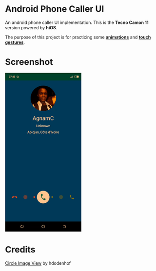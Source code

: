 # Android Phone Caller UI
An android phone caller UI implementation. This is the **Tecno Camon 11** version powered by **hiOS**.

The purpose of this project is for practicing some **[animations](https://developer.android.com/training/animation/overview)** and **[touch gestures](https://developer.android.com/guide/input)**.

# Screenshot
![implementation](screenshots/implementation.gif)

# Credits
[Circle Image View](https://github.com/hdodenhof/CircleImageView) by hdodenhof
